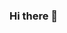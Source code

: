 ### Hi there 👋

<!--
**guilherme-ferreira-00/guilherme-ferreira-00** is a ✨ _special_ ✨ .

Here are some ideas to get you started:

- 🔭 Trabalho Com T.I. ...
- 🌱 Atualmente estou aprendendo Flutter ...
- 🤔 Melhoria de codigo ...
- 💬 Pergunte-me sobre tecnologia ...
- 📫 guilhermeferreira@souunilavras.com: ...
- ⚡ Chuck Norris contou até o infinito. Duas vezes.: ...
-->
